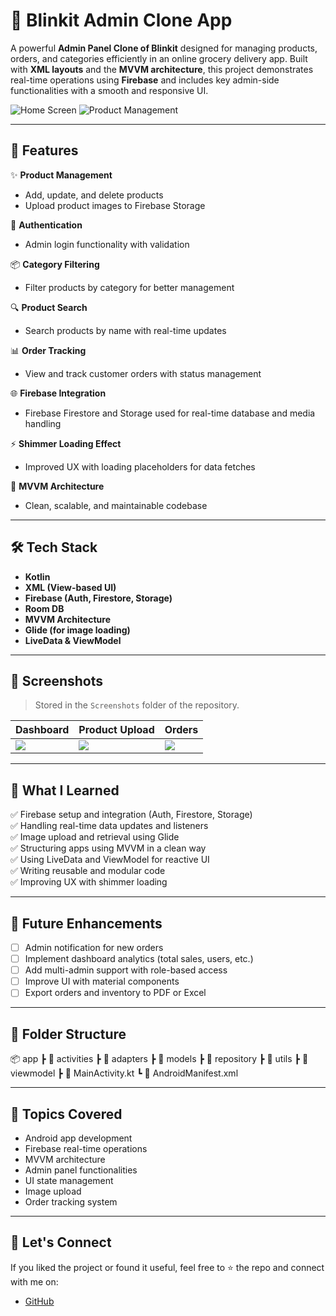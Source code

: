 # 🛒 Blinkit Admin Clone App

A powerful **Admin Panel Clone of Blinkit** designed for managing products, orders, and categories efficiently in an online grocery delivery app. Built with **XML layouts** and the **MVVM architecture**, this project demonstrates real-time operations using **Firebase** and includes key admin-side functionalities with a smooth and responsive UI.

![Home Screen](Screenshots/HomeScreen(Products).jpg)
![Product Management](Screenshots/AddProductScreen.jpg)

---

## 🚀 Features

✨ **Product Management**
- Add, update, and delete products
- Upload product images to Firebase Storage

🔐 **Authentication**
- Admin login functionality with validation

📦 **Category Filtering**
- Filter products by category for better management

🔍 **Product Search**
- Search products by name with real-time updates

📊 **Order Tracking**
- View and track customer orders with status management

🌐 **Firebase Integration**
- Firebase Firestore and Storage used for real-time database and media handling

⚡ **Shimmer Loading Effect**
- Improved UX with loading placeholders for data fetches

🧠 **MVVM Architecture**
- Clean, scalable, and maintainable codebase

---

## 🛠️ Tech Stack

- **Kotlin**
- **XML (View-based UI)**
- **Firebase (Auth, Firestore, Storage)**
- **Room DB**
- **MVVM Architecture**
- **Glide (for image loading)**
- **LiveData & ViewModel**

---

## 📸 Screenshots

> Stored in the `Screenshots` folder of the repository.

| Dashboard | Product Upload | Orders |
|-----------|----------------|--------|
| ![](Screenshots/HomeScreen(Products).jpg) | ![](Screenshots/AddProductScreen.jpg) | ![](Screenshots/OrderDetailScreen.jpg) |


---

## 🧠 What I Learned

✅ Firebase setup and integration (Auth, Firestore, Storage)  
✅ Handling real-time data updates and listeners  
✅ Image upload and retrieval using Glide  
✅ Structuring apps using MVVM in a clean way  
✅ Using LiveData and ViewModel for reactive UI  
✅ Writing reusable and modular code  
✅ Improving UX with shimmer loading  

---

## 🚧 Future Enhancements

- [ ] Admin notification for new orders  
- [ ] Implement dashboard analytics (total sales, users, etc.)  
- [ ] Add multi-admin support with role-based access  
- [ ] Improve UI with material components  
- [ ] Export orders and inventory to PDF or Excel  

---

## 📂 Folder Structure

📦 app
┣ 📂 activities
┣ 📂 adapters
┣ 📂 models
┣ 📂 repository
┣ 📂 utils
┣ 📂 viewmodel
┣ 📜 MainActivity.kt
┗ 📜 AndroidManifest.xml

---


## 📌 Topics Covered

- Android app development
- Firebase real-time operations
- MVVM architecture
- Admin panel functionalities
- UI state management
- Image upload
- Order tracking system

---


## 🔗 Let's Connect

If you liked the project or found it useful, feel free to ⭐️ the repo and connect with me on:

- [GitHub](https://github.com/Nikki1930)
